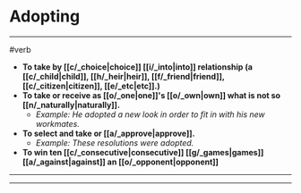 # Adopting
---
#verb
- **To take by [[c/_choice|choice]] [[i/_into|into]] relationship (a [[c/_child|child]], [[h/_heir|heir]], [[f/_friend|friend]], [[c/_citizen|citizen]], [[e/_etc|etc]].)**
- **To take or receive as [[o/_one|one]]'s [[o/_own|own]] what is not so [[n/_naturally|naturally]].**
	- _Example: He adopted a new look in order to fit in with his new workmates._
- **To select and take or [[a/_approve|approve]].**
	- _Example: These resolutions were adopted._
- **To win ten [[c/_consecutive|consecutive]] [[g/_games|games]] [[a/_against|against]] an [[o/_opponent|opponent]]**
---
---
